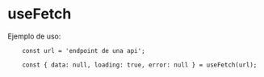 # useFetch

Ejemplo de uso:
```
    const url = 'endpoint de una api';
    
    const { data: null, loading: true, error: null } = useFetch(url);
```